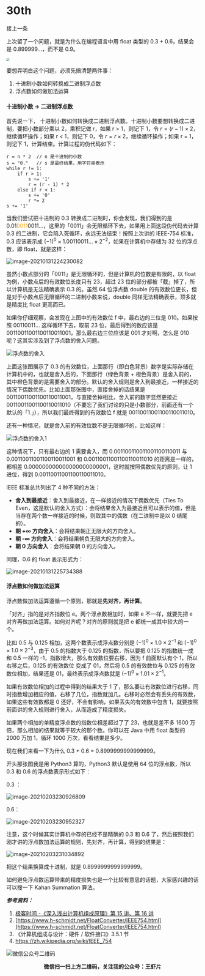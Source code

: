# 30th
接上一条

上次留了一个问题，就是为什么在编程语言中用 float 类型的 0.3 + 0.6，结果会是 0.899999…，而不是 0.9。

<img src="float.png" style="zoom:50%;" />

要想弄明白这个问题，必须先搞清楚两件事：

1. 十进制小数如何转换成二进制浮点数
2. 浮点数如何做加法运算

#### 十进制小数 → 二进制浮点数

首先说一下， 十进制小数如何转换成二进制浮点数。十进制小数要想转换成二进制，要把小数部分乘以 2，乘积记做 r，如果 r > 1，则记下 1，令 $r = (r - 1) \times 2$，继续循环操作；如果 r < 1，则记下 0，令 $r=r\times 2$，继续循环操作；如果 r = 1，则记下 1，计算结束。计算过程的伪代码如下：

```
r = n * 2  // n 是十进制的小数
s = "0."   // s 是最终结果，用字符串表示
while r != 1:
    if r > 1:
        s += '1'
        r = (r - 1) * 2
    else if r < 1:
        s += '0'
        r *= 2
s += '1'
```

当我们尝试把十进制的 0.3 转换成二进制时，你会发现，我们得到的是 0.01<font color='orange'>0011</font>0011…，这里的「0011」会无限循环下去，如果用上面这段伪代码去计算 0.3 的二进制，它会陷入死循环，永远无法结束！按照上次讲的 IEEE-754 标准，0.3 应该表示成 $(-1)^0\times 1.00110011\dots \times 2^{-2}$，如果在计算机中存储为 32 位的浮点数，即 float，就是这样：

![image-20210131224230082](https://tva1.sinaimg.cn/large/008eGmZEly1gnbbgykqxmj32dg0530u3.jpg)

虽然小数点部分的「0011」是无限循环的，但是计算机的位数是有限的，以 float 为例，小数点后的有效数位长度只有 23，超过 23 位的部分都被「截」掉了，所以计算机是无法精确表示 0.3 的。虽然 64 位浮点数 double 的有效数位更长，但是对于小数点后无限循环的二进制小数来说，double 同样无法精确表示，顶多就是精度比 float 更高而已。

如果你仔细观察，会发现在上图中的有效数位 f 中，最右边的三位是 010。如果按照 00110011… 这样循环下去，取前 23 位，最后得到的数应该是 00110011001100110011001，那么最右边三位应该是 001 才对啊，怎么是 010 呢？这其实涉及到了浮点数的舍入问题。

![浮点数的舍入](https://tva1.sinaimg.cn/large/008eGmZEly1gnbbgv6e9oj31su05smyu.jpg)

上面这张图展示了 0.3 的有效数位，上面那行（即白色背景）数字是实际存储在计算机中的，也就是舍入后的，下面那行（绿色背景 + 橙色背景）是舍入前的，其中橙色背景的是需要舍入的部分。默认的舍入规则是舍入到最接近，一样接近的情况下偶数优先。比如上面那张图中，直接舍掉的话结果是 00110011001100110011001，与直接舍掉相比，舍入前的数字显然更接近 00110011001100110011010（不要忘了我们讨论的只是小数部分，前面还有一个默认的「1.」），所以我们最终得到的有效数位 f 就是 00110011001100110011010。

还有一种情况，就是舍入前的有效位数不是无限循环的，比如这样：

![浮点数的舍入1](https://tva1.sinaimg.cn/large/008eGmZEly1gnbbgwp1ngj31iu05uwfz.jpg)

这种情况下，只有最右边的 1 需要舍入，而 0.001100110011001100110011 与 0.00110011001100110011001 和 0.00110011001100110011010 的距离是一样的，都相差 0.000000000000000000000001，这时就按照偶数优先的原则，让 1 进位，得到 0.00110011001100110011010。

IEEE 标准总共列出了 4 种不同的方法：

- **舍入到最接近**：舍入到最接近，在一样接近的情况下偶数优先（Ties To Even，这是默认的舍入方式）：会将结果舍入为最接近且可以表示的值，但是当存在两个数一样接近的时候，则取其中的偶数（在二进制中是以 0 结尾的）。
- **朝 +∞ 方向舍入**：会将结果朝正无限大的方向舍入。
- **朝 -∞ 方向舍入**：会将结果朝负无限大的方向舍入。
- **朝 0 方向舍入**：会将结果朝 0 的方向舍入。

同理，0.6 的 float 表示形式为：

![image-20210131225734388](https://tva1.sinaimg.cn/large/008eGmZEly1gnbbh23f57j32dg054myk.jpg)

#### 浮点数如何做加法运算

浮点数做加法运算遵循一个原则，那就是**先对齐，再计算**。

「对齐」指的是对齐指数位 e。两个浮点数相加时，如果 e 不一样，就要先把 e 对齐再做加法运算。如何对齐呢？对齐的原则就是把 e 都统一成其中较大的一个。

比如 0.5 与 0.125 相加，这两个数表示成浮点数分别是 $(-1)^0\times 1.0 \times 2^{-1}$ 和 $(-1)^0\times 1.0 \times 2^{-3}$，由于 0.5 的指数大于 0.125 的指数，所以要把 0.125 的指数统一成和 0.5 一样的 -1，指数增大，那么有效数位要右移，因为 f 前面默认有个 1，所以右移之后，0.125 的有效数位 变成了 01，然后将 0.5 的有效数位与 0.125 的有效数位相加，结果还是 01，最终表示成浮点数就是 $(-1)^0\times 1.01 \times 2^{-1}$。

如果有效数位相加的过程中得到的结果大于 1 了，那么要让有效数位进行右移，同时指数增加相应的值，右移了几位，指数就加几。右移时必然会有丢失的有效数，如果这些有效数都是 0 还好，不会有影响，如果丢失的有效数中包含 1，就要按照前面讲的舍入规则进行舍入，从而造成了精度损失。

如果两个相加的单精度浮点数的指数位相差超过了了 23，也就是差不多 1600 万倍，那么相加的结果就等于较大的那个数。你可以在 Java 中用 float 类型的 2000 万加 1，循环 1000 万次，看看结果是多少。

现在我们来看一下为什么 0.3 + 0.6 = 0.8999999999999999。

开头那张图我是用 Python3 算的，Python3 默认是使用 64 位的浮点数，所以 0.3 和 0.6 的浮点数表示形式如下：

0.3 ：

![image-20210203230926809](https://tva1.sinaimg.cn/large/008eGmZEly1gnbbgqma81j38w408gn3q.jpg)

0.6：

![image-20210203230952327](https://tva1.sinaimg.cn/large/008eGmZEly1gnbbgz45fij38w408gq9i.jpg)

注意，这个时候其实计算机中存的已经不是精确的 0.3 和 0.6 了，然后按照我们刚才讲的浮点数加法运算的规则，先对齐，再计算，得到的结果是：

![image-20210203231034892](https://tva1.sinaimg.cn/large/008eGmZEly1gnbbgzp32nj38w408gtf9.jpg)

把这个结果换算成十进制，就是 0.8999999999999999。

如何避免浮点数运算带来的精度损失也是一个比较有意思的话题，大家感兴趣的话可以搜一下 Kahan Summation 算法。

***参考资料：***

1. [极客时间 -《深入浅出计算机组成原理》第 15 讲、第 16 讲](https://time.geekbang.org/column/intro/170)
2. [https://www.h-schmidt.net/FloatConverter/IEEE754.html](https://www.h-schmidt.net/FloatConverter/IEEE754.html)
3. 《计算机组成与设计：硬件 / 软件接口》3.5.1 节
4. https://zh.wikipedia.org/wiki/IEEE_754

![微信公众号二维码](008eGmZEly1gnbbgtwtt3j307607674s.jpg)

<p align="center"><strong>微信扫一扫上方二维码，关注我的公众号：王虾片</strong></p>

